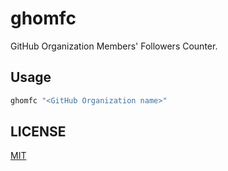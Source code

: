 # ghomfc

GitHub Organization Members' Followers Counter.

## Usage

```sh
ghomfc "<GitHub Organization name>"
```

## LICENSE

[MIT](LICENSE)
